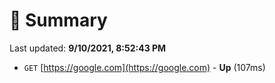 # 📖 Summary
Last updated: **9/10/2021, 8:52:43 PM**

- `GET` [https://google.com](https://google.com) - **Up** (107ms)
